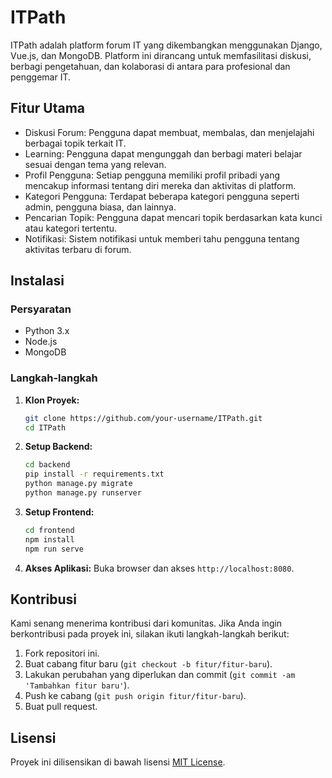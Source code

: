 # ITPath

ITPath adalah platform forum IT yang dikembangkan menggunakan Django, Vue.js, dan MongoDB. Platform ini dirancang untuk memfasilitasi diskusi, berbagi pengetahuan, dan kolaborasi di antara para profesional dan penggemar IT.

## Fitur Utama

- Diskusi Forum: Pengguna dapat membuat, membalas, dan menjelajahi berbagai topik terkait IT.
- Learning: Pengguna dapat mengunggah dan berbagi materi belajar sesuai dengan tema yang relevan.
- Profil Pengguna: Setiap pengguna memiliki profil pribadi yang mencakup informasi tentang diri mereka dan aktivitas di platform.
- Kategori Pengguna: Terdapat beberapa kategori pengguna seperti admin, pengguna biasa, dan lainnya.
- Pencarian Topik: Pengguna dapat mencari topik berdasarkan kata kunci atau kategori tertentu.
- Notifikasi: Sistem notifikasi untuk memberi tahu pengguna tentang aktivitas terbaru di forum.

## Instalasi

### Persyaratan

- Python 3.x
- Node.js
- MongoDB

### Langkah-langkah

1. **Klon Proyek:**
    ```bash
    git clone https://github.com/your-username/ITPath.git
    cd ITPath
    ```

2. **Setup Backend:**
    ```bash
    cd backend
    pip install -r requirements.txt
    python manage.py migrate
    python manage.py runserver
    ```

3. **Setup Frontend:**
    ```bash
    cd frontend
    npm install
    npm run serve
    ```

4. **Akses Aplikasi:**
    Buka browser dan akses `http://localhost:8080`.

## Kontribusi

Kami senang menerima kontribusi dari komunitas. Jika Anda ingin berkontribusi pada proyek ini, silakan ikuti langkah-langkah berikut:

1. Fork repositori ini.
2. Buat cabang fitur baru (`git checkout -b fitur/fitur-baru`).
3. Lakukan perubahan yang diperlukan dan commit (`git commit -am 'Tambahkan fitur baru'`).
4. Push ke cabang (`git push origin fitur/fitur-baru`).
5. Buat pull request.

## Lisensi

Proyek ini dilisensikan di bawah lisensi [MIT License](LICENSE).
